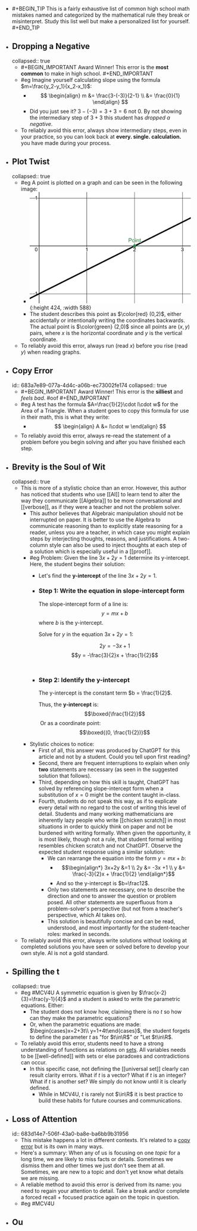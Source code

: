 - #+BEGIN_TIP
  This is a fairly exhaustive list of common high school math mistakes named and categorized by the mathematical rule they break or misinterpret. Study this list well but make a personalized list for yourself.
  #+END_TIP
- ## Dropping a Negative
  collapsed:: true
	- #+BEGIN_IMPORTANT
	  Award Winner!  This error is the **most common** to make in high school.
	  #+END_IMPORTANT
	- #eg Imagine yourself calculating slope using the formula $m=\frac{y_2-y_1}{x_2-x_1}$:
		- $$ \begin{align}
		  m &= \frac{3-(-3)}{2-1} \\
		  &= \frac{0}{1}
		  \end{align} $$
		- Did you just see it? $3-(-3) = 3+3 = 6$ not $0$. By not showing the intermediary step of $3+3$ this student has *dropped a negative*.
	- To reliably avoid this error, always show intermediary steps, even in your practice, so you can look back at **every. single. calculation.** you have made during your process.
- ## Plot Twist
  collapsed:: true
	- #eg A point is plotted on a graph and can be seen in the following image:
		- ![image.png](../assets/image_1748665423882_0.png){:height 424, :width 588}
		- The student describes this point as $\color{red} (0,2)$, either accidentally or intentionally writing the coordinates backwards. The actual point is $\color{green} (2,0)$ since all points are $(x,y)$ pairs, where $x$ is the horizontal coordinate and $y$ is the vertical coordinate.
	- To reliably avoid this error, always run (read $x$) before you rise (read $y$) when reading graphs.
- ## Copy Error
  id:: 683a7e89-077a-4d4c-a06b-ec73002fe174
  collapsed:: true
	- #+BEGIN_IMPORTANT
	  Award Winner! This error is the **silliest** and *feels bad*. #oof
	  #+END_IMPORTANT
	- #eg A test has the formula $A=\frac{1}{2}\cdot l\cdot w$ for the Area of a Triangle. When a student goes to copy this formula for use in their math, this is what they write:
		- $$ \begin{align}
		  A &= l\cdot w
		  \end{align} $$
	- To reliably avoid this error, always re-read the statement of a problem before you begin solving and after you have finished each step.
- ## Brevity is the Soul of Wit
  collapsed:: true
	- This is more of a stylistic choice than an error. However, this author has noticed that students who use [[AI]] to learn tend to alter the way they communicate [[Algebra]] to be more conversational and [[verbose]], as if they were a teacher and not the problem solver.
		- This author believes that Algebraic manipulation should not be interrupted on paper. It is better to use the Algebra to communicate reasoning than to explicitly state reasoning for a reader, unless you are a teacher, in which case you might explain steps by interjecting thoughts, reasons, and justifications. A two-column style can also be used to inject thoughts at each step of a solution which is especially useful in a [[proof]].
		- #eg Problem:  Given the line $3x+2y=1$ determine its y-intercept. Here, the student begins their solution:
			- Let's find the **y-intercept** of the line $3x+2y=1$.
			- ### Step 1: Write the equation in slope-intercept form
			  
			  The slope-intercept form of a line is:
			  $$y=mx+b$$
			  where $b$ is the y-intercept.
			  
			  Solve for $y$ in the equation $3x+2y=1$:
			  
			  $$2y=−3x+1$$
			  $$y = -\frac{3}{2}x + \frac{1}{2}$$​
			- ### Step 2: Identify the y-intercept
			  
			  The y-intercept is the constant term $b = \frac{1}{2}$​.
			  
			  Thus, the **y-intercept** is:
			  $$\boxed{\frac{1}{2}}$$​​
			  Or as a coordinate point:
			  $$\boxed{(0, \frac{1}{2})}$$
		- Stylistic choices to notice:
			- First of all, this answer was produced by ChatGPT for this article and not by a student. Could you tell upon first reading?
			- Second, there are frequent interruptions to explain when only **two** statements are necessary (as seen in the suggested solution that follows).
			- Third, depending on how this skill is taught, ChatGPT has solved by referencing slope-intercept form when a substitution of $x=0$ might be the content taught in-class.
			- Fourth, students do not speak this way, as if to explicate every detail with no regard to the cost of writing this level of detail. Students and many working mathematicians are inherently lazy people who write [[chicken scratch]] in most situations in order to quickly think on paper and not be burdened with writing formally. When given the opportunity, it is most likely, though not a rule, that student formal writing resembles chicken scratch and not ChatGPT. Observe the expected student response using a similar solution:
				- We can rearrange the equation into the form $y=mx+b$:
					- $$\begin{align*}
					  3x+2y &=1 \\
					  2y &= -3x +1 \\
					  y &= \frac{-3}{2}x + \frac{1}{2}
					  \end{align*}$$
					- And so the y-intercept is $b=\frac12$.
				- Only two statements are necessary, one to describe the direction and one to answer the question or problem posed. All other statements are superfluous from a problem-solver's perspective (but not from a teacher's perspective, which AI takes on).
				- This solution is beautifully concise and can be read, understood, and most importantly for the student-teacher roles:  marked in seconds.
	- To reliably avoid this error, always write solutions without looking at completed solutions you have seen or solved before to develop your own style. AI is not a gold standard.
- ## Spilling the t
  collapsed:: true
	- #eg #MCV4U A symmetric equation is given by $\frac{x-2}{3}=\frac{y-1}{4}$ and a student is asked to write the parametric equations. Either:
		- The student does not know how, claiming there is no $t$ so how can they make the parametric equations?
		- Or, when the parametric equations are made: $\begin{cases}x=2+3t\\ y=1+4t\end{cases}$, the student forgets to define the parameter $t$ as "for $t\in\R$" or "Let $t\in\R$.
	- To reliably avoid this error, students need to have a strong understanding of functions as relations on [sets]([[set]]). All variables needs to be [[well-defined]] with sets or else paradoxes and contradictions can occur.
		- In this specific case, not defining the [[universal set]] clearly can result clarity errors. What if $t$ is a vector? What if $t$ is an integer? What if $t$ is another set? We simply do not know until it is clearly defined.
			- While in MCV4U, $t$ is rarely not $\in\R$ it is best practice to build these habits for future courses and communications.
- ## Loss of Attention
  id:: 683d14e7-506f-43a0-ba8e-ba6bb9b31956
	- This mistake happens a lot in different contexts. It's related to a [copy error](((683a7e89-077a-4d4c-a06b-ec73002fe174))) but is its own in many ways.
	- Here's a summary:  When any of us is focusing on one *topic* for a long time, we are likely to miss facts or details. Sometimes we dismiss them and other times we just don't see them at all. Sometimes, we are new to a topic and don't yet know what details we are missing.
	- A reliable method to avoid this error is derived from its name:  you need to regain your attention to detail. Take a break and/or complete a forced recall + focused practice again on the topic in question.
	- #eg #MCV4U
- ## Ou